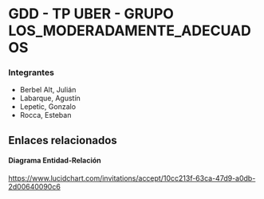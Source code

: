 # GDD - TP UBER - GRUPO LOS_MODERADAMENTE_ADECUADOS

### Integrantes
* Berbel Alt, Julián
* Labarque, Agustín
* Lepetic, Gonzalo
* Rocca, Esteban

## Enlaces relacionados
#### Diagrama Entidad-Relación
https://www.lucidchart.com/invitations/accept/10cc213f-63ca-47d9-a0db-2d00640090c6
